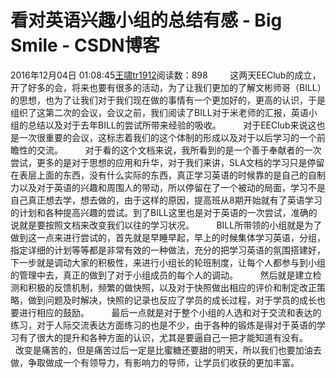 # 看对英语兴趣小组的总结有感 - Big Smile - CSDN博客
2016年12月04日 01:08:45[王啸tr1912](https://me.csdn.net/tr1912)阅读数：898
        这两天EEClub的成立，开了好多的会，将来也要有很多的活动，为了让我们更加的了解文彬师哥（BILL）的思想，也为了让我们对于我们现在做的事情有一个更加好的，更高的认识，于是组织了这第二次的会议，会议之前，我们阅读了BILL对于米老师的汇报，英语小组的总结以及对于去年BILL的尝试所带来经验的吸收。
        对于EEClub来说这也是一次很重要的会议，这标志着我们的这个体制的形成以及对于以后学习的一个前瞻性的交流。
        对于看的这个文档来说，我所看到的是一个善于奉献者的一次尝试，更多的是对于思想的应用和升华，对于我们来讲，SLA文档的学习只是停留在表层上面的东西，没有什么实际的东西，真正学习英语的时候靠的是自己的自制力以及对于英语的兴趣和周围人的带动，所以停留在了一个被动的局面，学习不是自己真正想去学，想去做的，由于这样的原因，提高班从8期开始就有了英语学习的计划和各种提高兴趣的尝试。到了BILL这里也是对于英语的一次尝试，准确的说就是要按照文档来改变我们以往的学习状况。
        BILL所带领的小组就是为了做到这一点来进行尝试的，首先就是早睡早起，早上的时候集体学习英语，分组，指定详细的计划等等都是非常有效的一种做法，充分的把学习英语的氛围搭建好，下一步就是调动大家的积极性，来进行小组长的轮班制度，让每个人都参与到小组的管理中去，真正的做到了对于小组成员的每个人的调动。
        然后就是建立检测和积极的反馈机制，频繁的做快照，以及对于快照做出相应的评价和制定改正策略，做到问题及时解决，快照的记录也反应了学员的成长过程，对于学员的成长也要进行相应的鼓励。
        最后一点就是对于整个小组的人选和对于交流和表达的练习，对于人际交流表达方面练习的也是不少，由于各种的锻炼是得对于英语的学习有了很大的提升和各种方面的认识，尤其是要逼自己一把才能知道有没有。
        改变是痛苦的，但是痛苦过后一定是比蜜糖还要甜的明天，所以我们也要加油去做，争取做成一个有领导力，有影响力的导师，让学员们收获的更加丰富。
